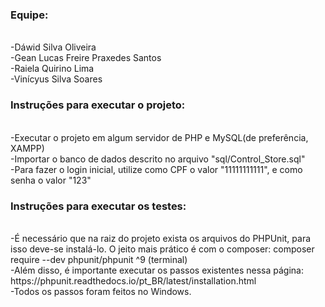 <h3 style="font-weight: bold">Equipe:</h3>
    <br>
    -Dáwid Silva Oliveira
    <br>
    -Gean Lucas Freire Praxedes Santos
    <br>
    -Raiela Quirino Lima
    <br>
    -Vinícyus Silva Soares
    <br>

<h3 style="font-weight: bold">Instruções para executar o projeto:</h3>
    <br>
    -Executar o projeto em algum servidor de PHP e MySQL(de preferência, XAMPP)
    <br>
    -Importar o banco de dados descrito no arquivo "sql/Control_Store.sql"
    <br>
    -Para fazer o login inicial, utilize como CPF o valor "11111111111", e como senha o valor "123"

<h3 style="font-weight: bold">Instruções para executar os testes:</h3>
    <br>
    -É necessário que na raiz do projeto exista os arquivos do PHPUnit, para isso deve-se instalá-lo. O jeito mais prático é com o composer: composer require --dev phpunit/phpunit ^9 (terminal)
    <br>
    -Além disso, é importante executar os passos existentes nessa página: https://phpunit.readthedocs.io/pt_BR/latest/installation.html
    <br>
    -Todos os passos foram feitos no Windows.